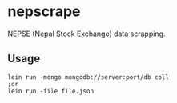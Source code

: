 # nepscrape

NEPSE (Nepal Stock Exchange) data scrapping.

## Usage
```
lein run -mongo mongodb://server:port/db coll
;or
lein run -file file.json
```